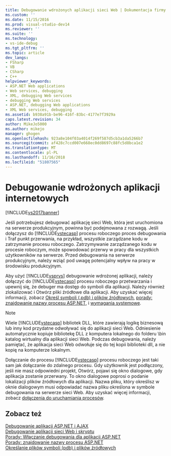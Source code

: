 ```yaml
---
title: Debugowanie wdrożonych aplikacji sieci Web | Dokumentacja firmy Microsoft
ms.custom: ''
ms.date: 11/15/2016
ms.prod: visual-studio-dev14
ms.reviewer: ''
ms.suite: ''
ms.technology:
- vs-ide-debug
ms.tgt_pltfrm: ''
ms.topic: article
dev_langs:
- FSharp
- VB
- CSharp
- C++
helpviewer_keywords:
- ASP.NET Web applications
- Web services, debugging
- XML, debugging Web services
- debugging Web services
- ASP.NET, debugging Web applications
- XML Web services, debugging
ms.assetid: b938a91b-be96-416f-83bc-4177e7f3929a
caps.latest.revision: 34
author: MikeJo5000
ms.author: mikejo
manager: ghogen
ms.openlocfilehash: 923a8e104f03a4014f269f587d5cb3a1da5266b7
ms.sourcegitcommit: af428c7ccd007e668ec0dd8697c88fc5d8bca1e2
ms.translationtype: MT
ms.contentlocale: pl-PL
ms.lasthandoff: 11/16/2018
ms.locfileid: "51807565"
---
```

# <a name="debugging-deployed-web-applications"></a>Debugowanie wdrożonych aplikacji internetowych
[!INCLUDE[vs2017banner](../includes/vs2017banner.md)]

Jeśli potrzebujesz debugować aplikację sieci Web, która jest uruchomiona na serwerze produkcyjnym, powinna być podejmowana z rozwagą. Jeśli dołączysz do [!INCLUDE[vstecasp](../includes/vstecasp-md.md)] procesu roboczego proces debugowania i Traf punkt przerwania, na przykład, wszystkie zarządzane kodu w zatrzymanie procesu roboczego. Zatrzymywanie zarządzanego kodu w procesie roboczym, może spowodować przerwy w pracy dla wszystkich użytkowników na serwerze. Przed debugowania na serwerze produkcyjnym, należy wziąć pod uwagę potencjalny wpływ na pracy w środowisku produkcyjnym.  
  
 Aby użyć [!INCLUDE[vsprvs](../includes/vsprvs-md.md)] debugowanie wdrożonej aplikacji, należy dołączyć do [!INCLUDE[vstecasp](../includes/vstecasp-md.md)] procesu roboczego przetwarzania i upewnij się, że debuger ma dostęp do symboli dla aplikacji. Należy również zlokalizować i Otwórz pliki źródłowe dla aplikacji. Aby uzyskać więcej informacji, zobacz [Określ symboli (.pdb) i plików źródłowych](../debugger/specify-symbol-dot-pdb-and-source-files-in-the-visual-studio-debugger.md), [porady: znajdowanie nazwy procesu ASP.NET](../debugger/how-to-find-the-name-of-the-aspnet-process.md), i [wymagania systemowe](../debugger/aspnet-debugging-system-requirements.md).  
  
> [!NOTE]
>  Wiele [!INCLUDE[vstecasp](../includes/vstecasp-md.md)] bibliotek DLL, które zawierają logikę biznesową lub inny kod przydatne odwoływać się do aplikacji sieci Web. Odniesienie automatycznie kopiuje bibliotekę DLL z komputera lokalnego do folderu \bin katalog wirtualny dla aplikacji sieci Web. Podczas debugowania, należy pamiętać, że aplikacja sieci Web odwołuje się do tej kopii biblioteki dll, a nie kopię na komputerze lokalnym.  
  
 Dołączanie do procesu [!INCLUDE[vstecasp](../includes/vstecasp-md.md)] procesu roboczego jest taki sam jak dołączanie do zdalnego procesu. Gdy użytkownik jest podłączony, jeśli nie masz odpowiedni projekt, Otwórz, pojawi się okno dialogowe, gdy aplikacja zostanie przerwany. To okno dialogowe poprosi o podanie lokalizacji plików źródłowych dla aplikacji. Nazwa pliku, który określisz w oknie dialogowym musi odpowiadać nazwa pliku określona w symbole debugowania na serwerze sieci Web. Aby uzyskać więcej informacji, zobacz [dołączenia do uruchamiania procesów](../debugger/attach-to-running-processes-with-the-visual-studio-debugger.md).  
  
## <a name="see-also"></a>Zobacz też  
 [Debugowanie aplikacji ASP.NET i AJAX](../debugger/debugging-aspnet-and-ajax-applications.md)   
 [Debugowanie aplikacji sieci Web i skryptu](../debugger/debugging-web-applications-and-script.md)   
 [Porady: Włączanie debugowania dla aplikacji ASP.NET](../debugger/how-to-enable-debugging-for-aspnet-applications.md)   
 [Porady: znajdowanie nazwy procesu ASP.NET](../debugger/how-to-find-the-name-of-the-aspnet-process.md)   
 [Określanie plików symboli (pdb) i plików źródłowych](../debugger/specify-symbol-dot-pdb-and-source-files-in-the-visual-studio-debugger.md)




